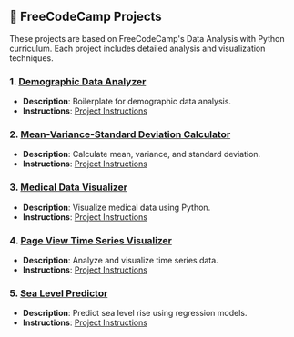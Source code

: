 ## 📁 FreeCodeCamp Projects
These projects are based on FreeCodeCamp's Data Analysis with Python curriculum. Each project includes detailed analysis and visualization techniques.

### 1. [Demographic Data Analyzer](./demographic-data-analyzer)
- **Description**: Boilerplate for demographic data analysis.
- **Instructions**: [Project Instructions](https://www.freecodecamp.org/learn/data-analysis-with-python/data-analysis-with-python-projects/demographic-data-analyzer)

### 2. [Mean-Variance-Standard Deviation Calculator](./mean-variance-standard-deviation-calculator)
- **Description**: Calculate mean, variance, and standard deviation.
- **Instructions**: [Project Instructions](https://www.freecodecamp.org/learn/data-analysis-with-python/data-analysis-with-python-projects/mean-variance-standard-deviation-calculator)

### 3. [Medical Data Visualizer](./medical-data-visualizer)
- **Description**: Visualize medical data using Python.
- **Instructions**: [Project Instructions](https://www.freecodecamp.org/learn/data-analysis-with-python/data-analysis-with-python-projects/medical-data-visualizer)

### 4. [Page View Time Series Visualizer](./page-view-time-series-visualizer)
- **Description**: Analyze and visualize time series data.
- **Instructions**: [Project Instructions](https://www.freecodecamp.org/learn/data-analysis-with-python/data-analysis-with-python-projects/page-view-time-series-visualizer)

### 5. [Sea Level Predictor](./sea-level-predictor)
- **Description**: Predict sea level rise using regression models.
- **Instructions**: [Project Instructions](https://www.freecodecamp.org/learn/data-analysis-with-python/data-analysis-with-python-projects/sea-level-predictor)

